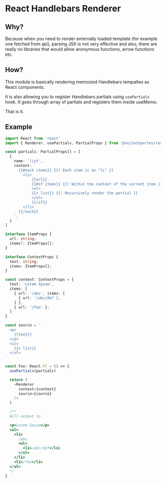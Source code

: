 # React Handlebars Renderer

## Why?

Because when you need to render externally loaded template (for example one fetched from api), parsing JSX is not very effective and also, there are really no libraries that would allow anonymous functions, arrow functions etc.

## How?

This module is basically rendering memoized Handlebars tempaltes as React components.

It is also allowing you to register Handlebars partials using `usePartials` hook.
It goes through array of partials and registers them inside useMemo.

That is it.

## Example

```typescript
import React from 'react'
import { Renderer, usePartials, PartialProps } from '@vojtechportes/react-handlebars-renderer'

const partials: PartialProps[] = [
  {
    name: 'list',
    content: `
      {{#each items}} {{! Each item is an "li" }}
        <li>
            {{url}}
            {{#if items}} {{! Within the context of the current item }}
            <ul>
            {{> list}} {{! Recursively render the partial }}
            </ul>
            {{/if}}
        </li>
      {{/each}}
    `,
  }
]

interface ItemProps {
  url: string;
  items?: ItemProps[];
}

interface ContextProps {
  test: string;
  items: ItemProps[];
}

const context: ContextProps = {
  text: 'Lorem Ipsum',
  items: [
    { url: '/abc', items: [
      { url: '/abc/def },
    ] },
    { url: '/foo' },
  ]
}

const source = `
  <p>
    {{text}}
  </p>
  <ul>
    {{> list}}
  </ul>
`

const Foo: React.FC = () => {
  usePartials(partials)

  return (
    <Renderer
      context={context}
      source={cource}
    />
  )

  /**
  Will output to

  <p>Lorem Ipsum</p>
  <ul>
    <li>
      /abc
      <ul>
        <li>/abc/def</li>
      </ul>
    </li>
    <li>/foo</li>
  </ul>
  */
}
```

